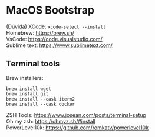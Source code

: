 # MacOS Bootstrap

(Dúvida) XCode: `xcode-select --install`  
Homebrew: https://brew.sh/  
VsCode: https://code.visualstudio.com/  
Sublime text: https://www.sublimetext.com/  

## Terminal tools
Brew installers:
```
brew install wget
brew install git
brew install --cask iterm2
brew install --cask docker
```
ZSH Tools: https://www.josean.com/posts/terminal-setup  
Oh my zsh: https://ohmyz.sh/#install  
PowerLevel10k: https://github.com/romkatv/powerlevel10k  
